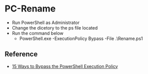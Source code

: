 # PC-Rename

* Run PowerShell as Administrator
* Change the dicetory to the ps file located
* Run the command below
  * PowerShell.exe -ExecutionPolicy Bypass -File .\Rename.ps1
  
## Reference
* [15 Ways to Bypass the PowerShell Execution Policy](https://blog.netspi.com/15-ways-to-bypass-the-powershell-execution-policy/)
